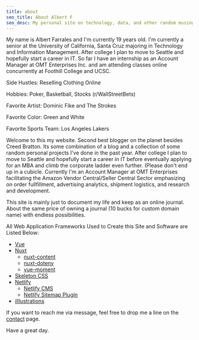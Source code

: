 ```yaml
---
title: about
seo_title: About Albert F
seo_desc: My personal site on technology, data, and other random musings.
---
```


My name is Albert Farrales and I'm currently 19 years old. 
  I'm currently a senior at the University of California, Santa Cruz
  majoring in Technology and Information Management. After college 
  I plan to move to Seattle and hopefully start a career in IT. 
  So far I have an internship as an Account Manager at OMT Enterprises 
  Inc. and am attending classes online concurrently at Foothill College 
  and UCSC.
  
  Side Hustles: Reselling Clothing Online
  
  Hobbies: Poker, Basketball, Stocks (r/WallStreetBets)
  
  Favorite Artist: Dominic Fike and The Strokes
  
  Favorite Color: Green and White
  
  Favorite Sports Team: Los Angeles Lakers
  


Welcome to this my website. Second best blogger on the planet besides Creed Bratton. Its some combination of a blog and a collection of some random personal projects I've done in the past year. After college I plan to move to Seattle and hopefully start a career in IT before eventually applying for an MBA and climb the corporate ladder even further. (Please don't end up in a cubicle. Currently I'm an Account Manager at OMT Enterprises facilitating the Amazon Vendor Central/Seller Central Sector emphasizing on order fullfillment, advertising analytics, shipment logistics, and research and development.

This site is mainly just to document my life and keep as an online journal. About the same price of owning a journal (10 bucks for custom domain name) with endless possibilities.

All Web Application Frameworks Used to Create this Site and Software are Listed Below:


- [Vue](https://vuejs.org/)
- [Nuxt](https://nuxtjs.org/)
    - [nuxt-content](https://content.nuxtjs.org/)
    - [nuxt-dotenv](https://github.com/nuxt-community/dotenv-module)
    - [vue-moment](https://github.com/brockpetrie/vue-moment)
- [Skeleton CSS](http://getskeleton.com/)
- [Netlify](https://www.netlify.com/)
    - [Netlify CMS](https://www.netlifycms.org/)
    - [Netlify Sitemap Plugin](https://github.com/netlify-labs/netlify-plugin-sitemap)
- [illlustrations](https://illlustrations.co/)


If you want to reach me via message, feel free to drop me a line on the [contact](/contact/) page.

Have a great day.

